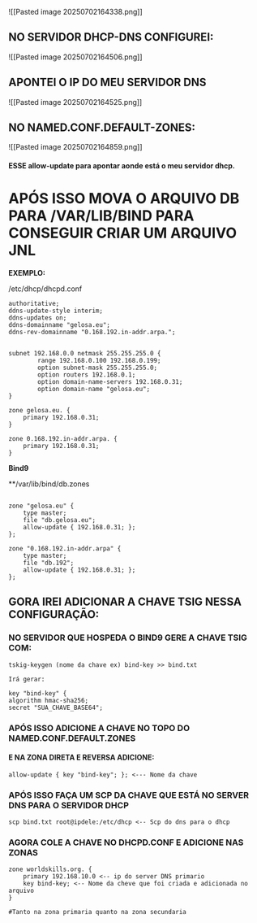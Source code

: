

![[Pasted image 20250702164338.png]]


## NO SERVIDOR DHCP-DNS CONFIGUREI:

![[Pasted image 20250702164506.png]]


## APONTEI O IP DO MEU SERVIDOR DNS

![[Pasted image 20250702164525.png]]


## NO NAMED.CONF.DEFAULT-ZONES:

![[Pasted image 20250702164859.png]]

#### ESSE allow-update para apontar aonde está o meu servidor dhcp.


# APÓS ISSO MOVA  O ARQUIVO DB PARA /VAR/LIB/BIND PARA CONSEGUIR CRIAR UM ARQUIVO JNL


 **EXEMPLO:**

/etc/dhcp/dhcpd.conf

```
authoritative;
ddns-update-style interim;
ddns-updates on;
ddns-domainname "gelosa.eu";
ddns-rev-domainname "0.168.192.in-addr.arpa.";


subnet 192.168.0.0 netmask 255.255.255.0 {
        range 192.168.0.100 192.168.0.199;
        option subnet-mask 255.255.255.0;
        option routers 192.168.0.1;
        option domain-name-servers 192.168.0.31;
        option domain-name "gelosa.eu";
}

zone gelosa.eu. {
    primary 192.168.0.31;
}

zone 0.168.192.in-addr.arpa. {
    primary 192.168.0.31;
}

```

**Bind9**

**/var/lib/bind/db.zones

```

zone "gelosa.eu" {
    type master;
    file "db.gelosa.eu";
    allow-update { 192.168.0.31; };
};

zone "0.168.192.in-addr.arpa" {
    type master;
    file "db.192";
    allow-update { 192.168.0.31; };
};

```


## GORA IREI ADICIONAR A CHAVE TSIG NESSA CONFIGURAÇÃO:

### NO SERVIDOR QUE HOSPEDA O BIND9 GERE A CHAVE TSIG COM:


```
tskig-keygen (nome da chave ex) bind-key >> bind.txt

Irá gerar:

key "bind-key" {
algorithm hmac-sha256;
secret "SUA_CHAVE_BASE64";
```

### APÓS ISSO ADICIONE A CHAVE NO TOPO DO NAMED.CONF.DEFAULT.ZONES

#### E NA ZONA DIRETA E REVERSA ADICIONE:

```
allow-update { key "bind-key"; }; <--- Nome da chave
```

### APÓS ISSO FAÇA UM SCP DA CHAVE QUE ESTÁ NO SERVER DNS PARA O SERVIDOR DHCP

```
scp bind.txt root@ipdele:/etc/dhcp <-- Scp do dns para o dhcp
```

### AGORA COLE A CHAVE NO DHCPD.CONF E ADICIONE NAS ZONAS

```
zone worldskills.org. {
	primary 192.168.10.0 <-- ip do server DNS primario
	key bind-key; <-- Nome da cheve que foi criada e adicionada no arquivo
}

#Tanto na zona primaria quanto na zona secundaria
```
